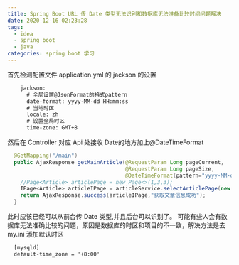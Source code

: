 ```yaml
---
title: Spring Boot URL 传 Date 类型无法识别和数据库无法准备比较时间问题解决
date: 2020-12-16 02:23:28
tags:
  - idea
  - spring boot
  - java 
categories: spring boot 学习
---
```


首先检测配置文件 application.yml 的 jackson 的设置

``` xml
    jackson:
      # 全局设置@JsonFormat的格式pattern
      date-format: yyyy-MM-dd HH:mm:ss
      # 当地时区
      locale: zh
      # 设置全局时区
      time-zone: GMT+8
```
<!-- more -->
然后在 Controller 对应 Api 处接收 Date的地方加上@DateTimeFormat

``` java
  @GetMapping("/main")
  public AjaxResponse getMainArticle(@RequestParam Long pageCurrent,
                                     @RequestParam Long pageSize,
                                     @DateTimeFormat(pattern="yyyy-MM-dd HH:mm:ss") Date news_time) {
    //Page<Article> articlePage = new Page<>(1,3,3);
    IPage<Article> articleIPage = articleService.selectArticlePage(new Page<>(pageCurrent, pageSize), news_time);
    return AjaxResponse.success(articleIPage,"获取文章信息成功");
  }
```

此时应该已经可以从前台传 Date 类型,并且后台可以识别了。
可能有些人会有数据库无法准确比较的问题，原因是数据库的时区和项目的不一致，解决方法是去 my.ini 添加默认时区

``` html
  [mysqld]
  default-time_zone = '+8:00'
```
